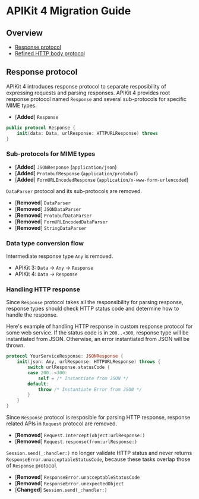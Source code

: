 # APIKit 4 Migration Guide

## Overview

- [Response protocol](#response-protocol)
- [Refined HTTP body protocol](#refined-http-body-protocol)

## Response protocol

APIKit 4 introduces response protocol to separate resposibility of expressing requests and parsing responses. APIKit 4 provides root response protocol named `Response` and several sub-protocols for specific MIME types.

- [**Added**] `Response`

```swift
public protocol Response {
    init(data: Data, urlResponse: HTTPURLResponse) throws
}
```

### Sub-protocols for MIME types

- [**Added**] `JSONResponse` (`application/json`)
- [**Added**] `ProtobufResponse` (`application/protobuf`)
- [**Added**] `FormURLEncodedResponse` (`application/x-www-form-urlencoded`)

`DataParser` protocol and its sub-protocols are removed.

- [**Removed**] `DataParser`
- [**Removed**] `JSONDataParser`
- [**Removed**] `ProtobufDataParser`
- [**Removed**] `FormURLEncodedDataParser`
- [**Removed**] `StringDataParser`

### Data type conversion flow

Intermediate response type `Any` is removed.

- APIKit 3: `Data` → `Any` → `Response`
- APIKit 4: `Data` → `Response`

### Handling HTTP response

Since `Response` protocol takes all the responsibility for parsing response, response types should check HTTP status code and determine how to handle the response.

Here's example of handling HTTP response in custom response protocol for some web service. If the status code is in `200..<300`, response type will be instantiated from JSON. Otherwise, an error instantiated from JSON will be thrown.

```swift
protocol YourServiceResponse: JSONResponse {
    init(json: Any, urlResponse: HTTPURLResponse) throws {
        switch urlResponse.statusCode {
        case 200..<300:
            self = /* Instantiate from JSON */
        default:
            throw /* Instantiate Error from JSON */
        }
    }
}
```

Since `Response` protocol is resposible for parsing HTTP response, response related APIs in `Request` protocol are removed.

- [**Removed**] `Request.intercept(object:urlResponse:)`
- [**Removed**] `Request.response(from:urlResponse:)`

`Session.send(_:handler:)` no longer validate HTTP status and never returns `ResponseError.unacceptableStatusCode`, because these tasks overlap those of `Response` protocol.

- [**Removed**] `ResponseError.unacceptableStatusCode`
- [**Removed**] `ResponseError.unexpectedObject`
- [**Changed**] `Session.send(_:handler:)`
